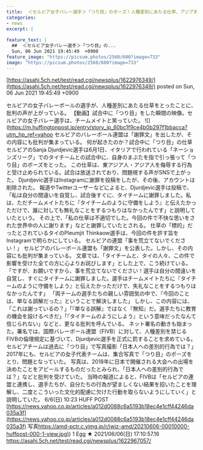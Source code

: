```yaml
---
title:  ＜セルビア女子バレー選手＞「つり目」のポーズ！人種差別にあたる仕草、アジア系を侮辱する行為だが「単なる誤解」と説明...★2  
categories:
- news
excerpt: |
  
feature_text: |
  ##  ＜セルビア女子バレー選手＞「つり目」の...
  Sun, 06 Jun 2021 19:45:49  +0900
feature_image: "https://picsum.photos/2560/600?image=733"
image: "https://picsum.photos/2560/600?image=733"
---
```


[https://asahi.5ch.net/test/read.cgi/newsplus/1622976349/](https://asahi.5ch.net/test/read.cgi/newsplus/1622976349/)
posted on Sun, 06 Jun 2021 19:45:49  +0900

<!--more-->

セルビアの女子バレーボールの選手が、人種差別にあたる仕草をとったことに、批判の声が上がっている。 【動画】試合中に「つり目」をした瞬間の映像。セルビアの女子バレー選手は、チームメイトと笑っていた。 ![](https://m.huffingtonpost.jp/entry/story_jp_60bc1f9ce4b0b297f1bbacca?utm_hp_ref=yahoo セルビアのバレーボール連盟は「謝罪文」を出したが、その内容にも批判が集まっている。 何が起きたのか？試合中に「つり目」の仕草 セルビアのSanja Djurdjevic選手は6月1日、イタリアで行われている「ネーションズリーグ」でのタイチームとの試合中に、自身のまぶたを指で引っ張って「つり目」のポーズをとった。 この仕草は、東アジア人・アジア人を侮辱する行為と受け止められている。試合は放送されており、問題視する声がSNSで上がった。 Djurdjevic選手はInstagramに謝罪を投稿をしたが、その後、アカウントは削除された。 報道やTwitterユーザーなどによると、Djurdjevic選手は投稿で、「私は自分の間違いを自覚し、試合後すぐに、タイチームに謝罪しました。私は、ただチームメイトたちに『タイチームのように守備をしよう』と伝えたかっただけで、誰に対しても無礼なことをするつもりはなかったんです」と説明していたという。 その上で、「私の仕草は不適切でした。今回の件で不快な思いをされた世界中の人に謝ります」などと謝罪していたとされる。 仕草の「標的」だったとされているタイのPleumjit Thinkaow選手は、今回の件を許す旨をInstagramで明らかにしている。 セルビアの連盟「事を荒立てないでください！」 セルビアのバレーボール連盟も「謝罪文」を公表した。しかし、その内容にも批判が集まっている。 文章では、「タイチームと、タイの人々、この件で影響を受けた全ての方に心よりお詫びします」とした上で、こう続けている。 「ですが、お願いですから、事を荒立てないでください！選手は自分の間違いを自覚し、すぐにタイチームに謝罪しました。選手はチームメイトたちに『タイチームのように守備をしよう』と伝えたかっただけで、失礼なことをするつもりはなかったんです」 「両チームの選手たちの親しい雰囲気の中で、『今回のことは、単なる誤解だった』ということで解決しました」 しかし、この内容には、「これは謝っているの？」「『単なる誤解』ではなく『無知』だ。選手たちに教育の機会を設けるべきだ」「『タイチームのようにしよう』という意味だったなんて信じられない」などと、更なる批判を呼んでいる。 ネット署名の動きも始まった。署名では、国際バレーボール連盟（FIVB）に対して、人種差別を禁じるFIVBの倫理規定に基づいて、Djurdjevic選手を正式に罰することを求めている。 セルビアチームは過去に「つり目」で写真撮影「日本人への差別的行為では？」 2017年にも、セルビアの女子代表チームは、集合写真で「つり目」のポーズをとり、問題となっていた。 写真は、2018年に日本で開催される大会への出場を決めたことをアピールするものだったとみられ、「日本人への差別的行為では？」などと批判を受けていた。 当時の報道によると、FIVBは「セルビアの連盟と連携し、選手たちが、自分たちの行為が望ましくない結果を招いたことを理解し、二度とこういった文化的配慮に欠けた行動を取らないようにしていく」と説明していた。 6/6(日) 10:23 HUFF POST [https://news.yahoo.co.jp/articles/a012d0088c6a5193b18ec4e1cff44246da035a3f](https://news.yahoo.co.jp/articles/a012d0088c6a5193b18ec4e1cff44246da035a3f) 写真[https://amd-pctr.c.yimg.jp/r/iwiz-amd/20210606-00010000-huffpost-000-1-view.jpg)](https://amd-pctr.c.yimg.jp/r/iwiz-amd/20210606-00010000-huffpost-000-1-view.jpg)) 1 Egg ★ 2021/06/06(日) 17:10:57.16 https://asahi.5ch.net/test/read.cgi/newsplus/1622967057/

